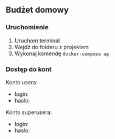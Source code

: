 ## Budżet domowy

### Uruchomienie
1. Uruchom terminal
2. Wejdź do folderu z projektem
3. Wykonaj komendę `docker-compose up`

### Dostęp do kont

Konto usera:
- login:
- hasło:

Konto superusera:
- login:
- hasło: